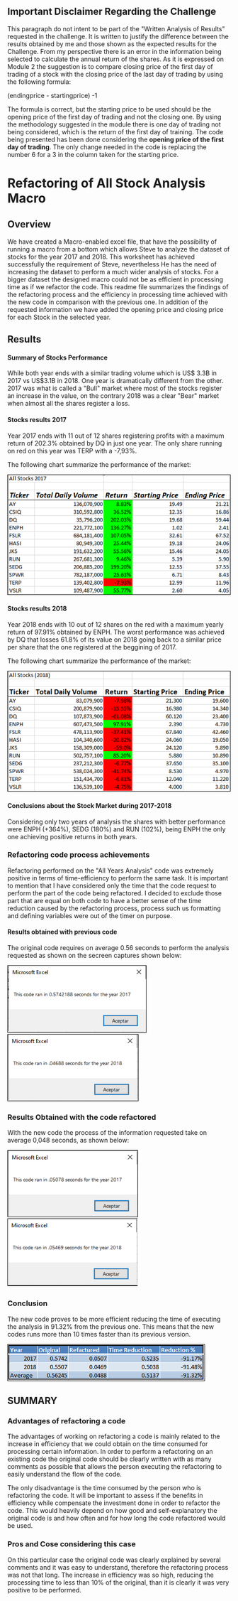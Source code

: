 ## **Important Disclaimer Regarding the Challenge**
This paragraph do not intent to be part of the "Written Analysis of Results" requested in the challenge. It is written to justify the difference between the results obtained by me and those shown as the expected results for the Challenge. 
From my perspective there is an error in the information being selected to calculate the annual return of the shares. As it is expressed on Module 2 the suggestion is to compare closing price of the first day of trading of a stock with the closing price of the last day of trading by using the following formula:

(endingprice - startingprice) -1

The formula is correct, but the starting price to be used should be the opening price of the first day of trading and not the closing one. By using the methodology suggested in the module there is one day of trading not being considered, which is the return of the first day of training. The code being presented has been done considering the **opening price of the first day of trading**.
The only change needed in the code is replacing the number 6 for a 3 in the column taken for the starting price. 
 
 
 
# **Refactoring of All Stock Analysis Macro**
## Overview
We have created a Macro-enabled excel file, that have the possibility of running a macro from a bottom which allows Steve to analyze the dataset of stocks for the year 2017 and 2018.
This worksheet has achieved successfully the requirement of Steve, nevertheless He has the need of increasing the dataset to perform a much wider analysis of stocks. For a bigger dataset the designed macro could not be as efficient in processing time as if we refactor the code. 
This readme file summarizes the findings of the refactoring process and the efficiency in processing time achieved with the new code in comparison with the previous one. 
In addition of the requested information we have added the opening price and closing price for each Stock in the selected year. 

## Results

#### **Summary of Stocks Performance**

While both year ends with a similar trading volume which is US$ 3.3B in 2017 vs US$3.1B in 2018. One year is dramatically different from the other. 2017 was what is called a "Bull" market where most of the stocks register an increase in the value, on the contrary 2018 was a clear "Bear" market when almost all the shares register a loss. 

#### **Stocks results 2017**

Year 2017 ends with 11 out of 12 shares registering profits with a maximum return of 202.3% obtained by DQ in just one year. The only share running on red on this year was TERP with a -7,93%.

The following chart summarize the performance of the market:

![Summary 2017](/Resources/Stocks_Summary_2017.png)

 
    

#### **Stocks results 2018**
Year 2018 ends with 10 out of 12 shares on the red with a maximum yearly return of 97.91% obtained by ENPH. The worst performance was achieved by DQ that losses 61.8% of its value on 2018 going back to a similar price per share that the one registered at the beggining of 2017.
    
The following chart summarize the performance of the market:

![Summary 2018](/Resources/Stocks_Summary_2018.PNG)

#### **Conclusions about the Stock Market during 2017-2018**
Considering only two years of analysis the shares with better performance were ENPH (+364%), SEDG (180%) and RUN (102%), being ENPH the only one achieving positive returns in both years. 
     

### Refactoring code process achievements

Refactoring performed on the "All Years Analysis" code was extremely positive in terms of time-efficiency to perform the same task. It is important to mention that I have considered only the time that the code request to perform the part of the code being refactored. I decided to exclude those part that are equal on both code to have a better sense of the time reduction caused by the refactoring process, process such us formatting and defining variables were out of the timer on purpose. 

#### **Results obtained with previous code**
     
The original code requires on average 0.56 seconds to perform the analysis requested as shown on the secreen captures shown below:

![Original 2017](/Resources/VBA_Original_2017.png) ![Original 2018](/Resources/VBA_Original_2018.png)

### **Results Obtained with the code refactored**
    
With the new code the process of the information requested take on average 0,048 seconds, as shown below:
    
![Refactored 2017](/Resources/VBA_Challenge1_2017.png) ![Refactored 2018](/Resources/VBA_Challenge_2018.png)
        
### **Conclusion**
    
The new code proves to be more efficient reducing the time of executing the analysis in 91.32% from the previous one. This means that the new codes runs more than 10 times faster than its previous version.
    
![Conclusion](/Resources/Summary_Chart_Final.png)
    
## SUMMARY

### Advantages of refactoring a code
The advantages of working on refactoring a code is mainly related to the increase in efficiency that we could obtain on the time consumed for processing certain information. In order to perform a refactoring on an existing code the original code should be clearly written with as many comments as possible that allows the person executing the refactoring to easily understand the flow of the code.

The only disadvantage is the time consumed by the person who is refactoring the code. It will be important to assess if the benefits in efficiency while compensate the investment done in order to refactor the code. This would heavily depend on how good and self-explanatory the original code is and how often and for how long the code refactored would be used.

### Pros and Cose considering this case
On this particular case the original code was clearly explained by several comments and it was easy to understand, therefore the refactoring process was not that long. The increase in efficiency was so high, reducing the processing time to less than 10% of the original, than it is clearly it was very positive to be performed.

